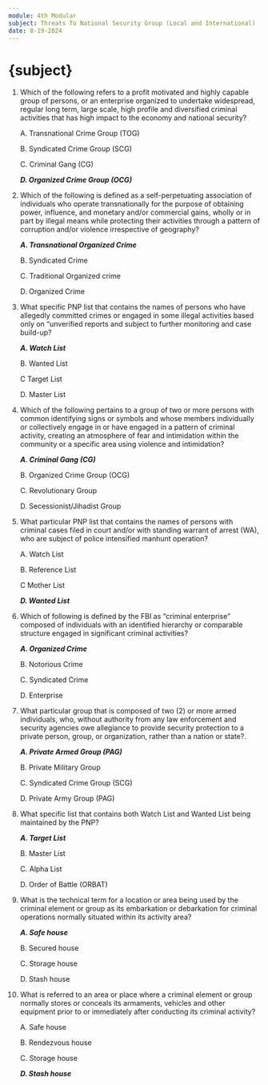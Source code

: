 ```yaml
---
module: 4th Modular
subject: Threats To National Security Group (Local and International)
date: 8-19-2024
---
```


# {subject}

1. Which of the following refers to a profit motivated and highly capable group of persons, or an enterprise organized to undertake widespread, regular long term, large scale, high profile and diversified criminal activities that has high impact to the economy and national security?

   A. Transnational Crime Group (TOG)

   B. Syndicated Crime Group (SCG)

   C. Criminal Gang (CG)

   **_D. Organized Crime Group (OCG)_**

2. Which of the following is defined as a self-perpetuating association of individuals who operate transnationally for the purpose of obtaining power, influence, and monetary and/or commercial gains, wholly or in part by illegal means while protecting their activities through a pattern of corruption and/or violence irrespective of geography?

   **_A. Transnational Organized Crime_**

   B. Syndicated Crime

   C. Traditional Organized crime

   D. Organized Crime

3. What specific PNP list that contains the names of persons who have allegedly committed crimes or engaged in some illegal activities based only on “unverified reports and subject to further monitoring and case build-up?

   **_A. Watch List_**

   B. Wanted List

   C Target List

   D. Master List

4. Which of the following pertains to a group of two or more persons with common identifying signs or symbols and whose members individually or collectively engage in or have engaged in a pattern of criminal activity, creating an atmosphere of fear and intimidation within the community or a specific area using violence and intimidation?

   **_A. Criminal Gang (CG)_**

   B. Organized Crime Group (OCG)

   C. Revolutionary Group

   D. Secessionist/Jihadist Group

5. What particular PNP list that contains the names of persons with criminal cases filed in court and/or with standing warrant of arrest (WA), who are subject of police intensified manhunt operation?

   A. Watch List

   B. Reference List

   C Mother List

   **_D. Wanted List_**

6. Which of following is defined by the FBI as “criminal enterprise” composed of individuals with an identified hierarchy or comparable structure engaged in significant criminal activities?

   **_A. Organized Crime_**

   B. Notorious Crime

   C. Syndicated Crime

   D. Enterprise

7. What particular group that is composed of two (2) or more armed individuals, who, without authority from any law enforcement and security agencies owe allegiance to provide security protection to a private person, group, or organization, rather than a nation or state?.

   **_A. Private Armed Group (PAG)_**

   B. Private Military Group

   C. Syndicated Crime Group (SCG)

   D. Private Army Group (PAG)

8. What specific list that contains both Watch List and Wanted List being maintained by the PNP?

   **_A. Target List_**

   B. Master List

   C. Alpha List

   D. Order of Battle (ORBAT)

9. What is the technical term for a location or area being used by the criminal element or group as its embarkation or debarkation for criminal operations normally situated within its activity area?

   **_A. Safe house_**

   B. Secured house

   C. Storage house

   D. Stash house

10. What is referred to an area or place where a criminal element or group normally stores or conceals its armaments, vehicles and other equipment prior to or immediately after conducting its criminal activity?

    A. Safe house

    B. Rendezvous house

    C. Storage house

    **_D. Stash house_**
